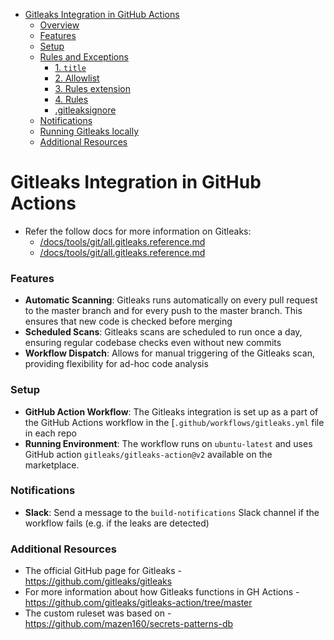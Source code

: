 

<!-- toc -->

- [Gitleaks Integration in GitHub Actions](#gitleaks-integration-in-github-actions)
  * [Overview](#overview)
  * [Features](#features)
  * [Setup](#setup)
  * [Rules and Exceptions](#rules-and-exceptions)
    + [1. `title`](#1-title)
    + [2. Allowlist](#2-allowlist)
    + [3. Rules extension](#3-rules-extension)
    + [4. Rules](#4-rules)
    + [.gitleaksignore](#gitleaksignore)
  * [Notifications](#notifications)
  * [Running Gitleaks locally](#running-gitleaks-locally)
  * [Additional Resources](#additional-resources)

<!-- tocstop -->

# Gitleaks Integration in GitHub Actions

- Refer the follow docs for more information on Gitleaks:
  - [/docs/tools/git/all.gitleaks.reference.md](/docs/tools/git/all.gitleaks.reference.md)
  - [/docs/tools/git/all.gitleaks.reference.md](/docs/tools/git/all.gitleaks.reference.md)

### Features

- **Automatic Scanning**: Gitleaks runs automatically on every pull request to
  the master branch and for every push to the master branch. This ensures that
  new code is checked before merging
- **Scheduled Scans**: Gitleaks scans are scheduled to run once a day, ensuring
  regular codebase checks even without new commits
- **Workflow Dispatch**: Allows for manual triggering of the Gitleaks scan,
  providing flexibility for ad-hoc code analysis

### Setup

- **GitHub Action Workflow**: The Gitleaks integration is set up as a part of
  the GitHub Actions workflow in the [`.github/workflows/gitleaks.yml` file in
  each repo
- **Running Environment**: The workflow runs on `ubuntu-latest` and uses GitHub
  action `gitleaks/gitleaks-action@v2` available on the marketplace.

### Notifications

- **Slack**: Send a message to the `build-notifications` Slack channel if the
  workflow fails (e.g. if the leaks are detected)

### Additional Resources

- The official GitHub page for Gitleaks - https://github.com/gitleaks/gitleaks
- For more information about how Gitleaks functions in GH Actions -
  https://github.com/gitleaks/gitleaks-action/tree/master
- The custom ruleset was based on -
  https://github.com/mazen160/secrets-patterns-db
